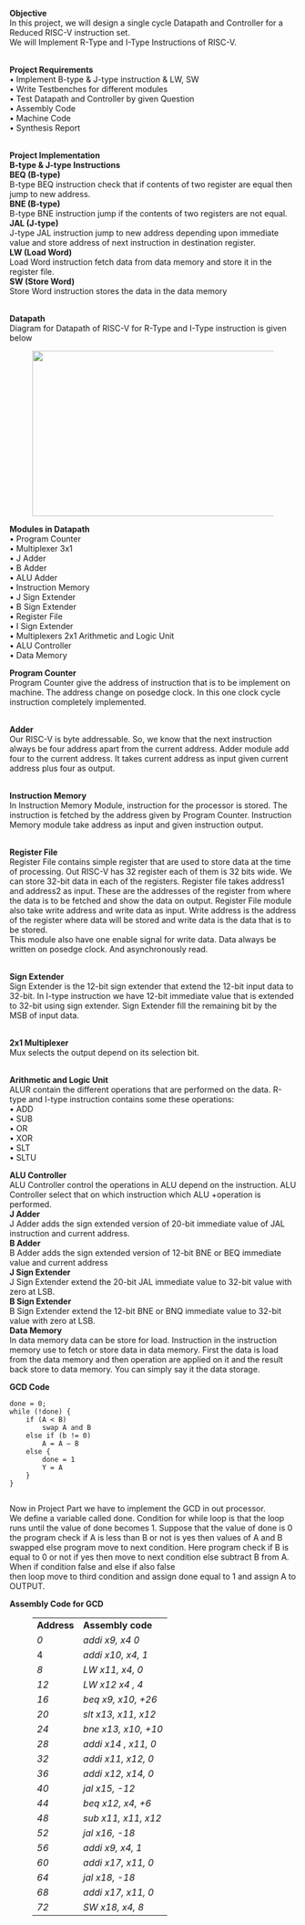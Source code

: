 <!-- wp:paragraph -->
<p><strong>Objective</strong><br>In this project, we will design a single cycle Datapath and Controller for a Reduced RISC-V instruction set.<br>We will Implement R-Type and I-Type Instructions of RISC-V.</p>
<!-- /wp:paragraph -->

<!-- wp:paragraph -->
<p><br><strong>Project Requirements<br></strong>• Implement B-type &amp; J-type instruction &amp; LW, SW<br>• Write Testbenches for different modules<br>• Test Datapath and Controller by given Question<br>• Assembly Code<br>• Machine Code<br>• Synthesis Report</p>
<!-- /wp:paragraph -->

<!-- wp:paragraph -->
<p><br><strong>Project Implementation</strong><br><strong>B-type &amp; J-type Instructions</strong><br><strong>BEQ (B-type)</strong><br>B-type BEQ instruction check that if contents of two register are equal then jump to new address.<br><strong>BNE (B-type)</strong><br>B-type BNE instruction jump if the contents of two registers are not equal.<br><strong>JAL (J-type)</strong><br>J-type JAL instruction jump to new address depending upon immediate value and store address of next instruction in destination register.<br><strong>LW (Load Word)</strong><br>Load Word instruction fetch data from data memory and store it in the register file.<br><strong>SW (Store Word)</strong><br>Store Word instruction stores the data in the data memory</p>
<!-- /wp:paragraph -->

<!-- wp:paragraph -->
<p><br><strong>Datapath</strong><br>Diagram for Datapath of RISC-V for R-Type and I-Type instruction is given below</p>
<!-- /wp:paragraph -->

<!-- wp:image {"align":"center","id":166,"width":575,"height":290,"sizeSlug":"large","linkDestination":"none"} -->
<div class="wp-block-image"><figure class="aligncenter size-large is-resized"><img src="https://electronicinstruction.files.wordpress.com/2021/04/riscv_datapath.png?w=504" alt="" class="wp-image-166" width="575" height="290"/></figure></div>
<!-- /wp:image -->

<!-- wp:paragraph -->
<p><strong>Modules in Datapath</strong><br>• Program Counter<br>• Multiplexer 3x1<br>• J Adder<br>• B Adder<br>• ALU Adder<br>• Instruction Memory<br>• J Sign Extender<br>• B Sign Extender<br>• Register File<br>• I Sign Extender<br>• Multiplexers 2x1 Arithmetic and Logic Unit<br>• ALU Controller<br>• Data Memory</p>
<!-- /wp:paragraph -->

<!-- wp:paragraph -->
<p><strong>Program Counter</strong><br>Program Counter give the address of instruction that is to be implement on machine. The address change on posedge clock. In this one clock cycle instruction completely implemented.</p>
<!-- /wp:paragraph -->

<!-- wp:paragraph -->
<p><br><strong>Adder</strong><br>Our RISC-V is byte addressable. So, we know that the next instruction always be four address apart from the current address. Adder module add four to the current address. It takes current address as input given current address plus four as output.</p>
<!-- /wp:paragraph -->

<!-- wp:paragraph -->
<p><br><strong>Instruction Memory</strong><br>In Instruction Memory Module, instruction for the processor is stored. The instruction is fetched by the address given by Program Counter. Instruction Memory module take address as input and given instruction output.</p>
<!-- /wp:paragraph -->

<!-- wp:paragraph -->
<p><br><strong>Register File</strong><br>Register File contains simple register that are used to store data at the time of processing. Out RISC-V has 32 register each of them is 32 bits wide. We can store 32-bit data in each of the registers. Register file takes address1 and address2 as input. These are the addresses of the register from where the data is to be fetched and show the data on output. Register File module also take write address and write data as input. Write address is the address of the register where data will be stored and write data is the data that is to be stored.<br>This module also have one enable signal for write data. Data always be written on posedge clock. And asynchronously read.</p>
<!-- /wp:paragraph -->

<!-- wp:paragraph -->
<p><br><strong>Sign Extender</strong><br>Sign Extender is the 12-bit sign extender that extend the 12-bit input data to 32-bit. In I-type instruction we have 12-bit immediate value that is extended to 32-bit using sign extender. Sign Extender fill the remaining bit by the MSB of input data.</p>
<!-- /wp:paragraph -->

<!-- wp:paragraph -->
<p><br><strong>2x1 Multiplexer</strong><br>Mux selects the output depend on its selection bit.</p>
<!-- /wp:paragraph -->

<!-- wp:paragraph -->
<p><br><strong>Arithmetic and Logic Unit</strong><br>ALUR contain the different operations that are performed on the data. R-type and I-type instruction contains some these operations:<br>• ADD<br>• SUB<br>• OR<br>• XOR<br>• SLT<br>• SLTU</p>
<!-- /wp:paragraph -->

<!-- wp:paragraph -->
<p><strong>ALU Controller</strong><br>ALU Controller control the operations in ALU depend on the instruction. ALU Controller select that on which instruction which ALU +operation is performed.<br><strong>J Adder</strong><br>J Adder adds the sign extended version of 20-bit immediate value of JAL instruction and current address.<br><strong>B Adder</strong><br>B Adder adds the sign extended version of 12-bit BNE or BEQ immediate value and current address<br><strong>J Sign Extender</strong><br>J Sign Extender extend the 20-bit JAL immediate value to 32-bit value with zero at LSB.<br><strong>B Sign Extender</strong><br>B Sign Extender extend the 12-bit BNE or BNQ immediate value to 32-bit value with zero at LSB.<br><strong>Data Memory</strong><br>In data memory data can be store for load. Instruction in the instruction memory use to fetch or store data in data memory. First the data is load from the data memory and then operation are applied on it and the result back store to data memory. You can simply say it the data storage.</p>
<!-- /wp:paragraph -->

<!-- wp:paragraph -->
<p><strong>GCD Code</strong></p>
<!-- /wp:paragraph -->

<!-- wp:code -->
<pre class="wp-block-code"><code>done = 0;
while (!done) {
    if (A &lt; B)
        swap A and B
    else if (b != 0)
        A = A – B
    else {
        done = 1
        Y = A
    }
}

</code></pre>
<!-- /wp:code -->

<!-- wp:paragraph -->
<p>Now in Project Part we have to implement the GCD in out processor.<br>We define a variable called done. Condition for while loop is that the loop runs until the value of done becomes 1. Suppose that the value of done is 0 the program check if A is less than B or not is yes then values of A and B swapped else program move to next condition. Here program check if B is equal to 0 or not if yes then move to next condition else subtract B from A. When if condition false and else if also false<br>then loop move to third condition and assign done equal to 1 and assign A to OUTPUT.</p>
<!-- /wp:paragraph -->
<!-- wp:paragraph -->
<p><strong>Assembly Code for GCD</strong></p>
<!-- /wp:paragraph -->

<!-- wp:table {"className":"is-style-regular"} -->
<figure class="wp-block-table is-style-regular"><table><tbody><tr><td class="has-text-align-left" data-align="left"><strong>Address</strong></td><td class="has-text-align-left" data-align="left"><strong>Assembly code</strong></td></tr><tr><td class="has-text-align-left" data-align="left"><em>0</em></td><td class="has-text-align-left" data-align="left"><em>addi x9, x4 0</em></td></tr><tr><td class="has-text-align-left" data-align="left">4</td><td class="has-text-align-left" data-align="left"><em>addi x10, x4, 1</em></td></tr><tr><td class="has-text-align-left" data-align="left"><em>8</em></td><td class="has-text-align-left" data-align="left"><em>LW x11, x4, 0</em></td></tr><tr><td class="has-text-align-left" data-align="left"><em>12</em></td><td class="has-text-align-left" data-align="left"><em>LW x12 x4 , 4</em></td></tr><tr><td class="has-text-align-left" data-align="left"><em>16</em></td><td class="has-text-align-left" data-align="left"><em>beq x9, x10, +26</em></td></tr><tr><td class="has-text-align-left" data-align="left"><em>20</em></td><td class="has-text-align-left" data-align="left"><em>slt x13, x11, x12</em></td></tr><tr><td class="has-text-align-left" data-align="left"><em>24</em></td><td class="has-text-align-left" data-align="left"><em>bne x13, x10, +10</em></td></tr><tr><td class="has-text-align-left" data-align="left"><em>28</em></td><td class="has-text-align-left" data-align="left"><em>addi x14 , x11, 0</em></td></tr><tr><td class="has-text-align-left" data-align="left"><em>32</em></td><td class="has-text-align-left" data-align="left"><em>addi x11, x12, 0</em></td></tr><tr><td class="has-text-align-left" data-align="left"><em>36</em></td><td class="has-text-align-left" data-align="left"><em>addi x12, x14, 0</em></td></tr><tr><td class="has-text-align-left" data-align="left"><em>40</em></td><td class="has-text-align-left" data-align="left"><em>jal x15, -12</em></td></tr><tr><td class="has-text-align-left" data-align="left"><em>44</em></td><td class="has-text-align-left" data-align="left"><em>beq x12, x4, +6</em></td></tr><tr><td class="has-text-align-left" data-align="left"><em>48</em></td><td class="has-text-align-left" data-align="left"><em>sub x11, x11, x12</em></td></tr><tr><td class="has-text-align-left" data-align="left"><em>52</em></td><td class="has-text-align-left" data-align="left"><em>jal x16, -18</em></td></tr><tr><td class="has-text-align-left" data-align="left"><em>56</em></td><td class="has-text-align-left" data-align="left"><em>addi x9, x4, 1</em></td></tr><tr><td class="has-text-align-left" data-align="left"><em>60</em></td><td class="has-text-align-left" data-align="left"><em>addi x17, x11, 0</em></td></tr><tr><td class="has-text-align-left" data-align="left"><em>64</em></td><td class="has-text-align-left" data-align="left"><em>jal x18, -18</em></td></tr><tr><td class="has-text-align-left" data-align="left"><em>68</em></td><td class="has-text-align-left" data-align="left"><em>addi x17, x11, 0</em></td></tr><tr><td class="has-text-align-left" data-align="left"><em>72</em></td><td class="has-text-align-left" data-align="left"><em>SW x18, x4, 8</em></td></tr></tbody></table></figure>
<!-- /wp:table -->
